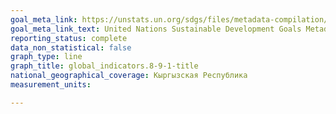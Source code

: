 ```yaml
---
goal_meta_link: https://unstats.un.org/sdgs/files/metadata-compilation/Metadata-Goal-8.pdf
goal_meta_link_text: United Nations Sustainable Development Goals Metadata (PDF 526 KB)
reporting_status: complete
data_non_statistical: false
graph_type: line
graph_title: global_indicators.8-9-1-title
national_geographical_coverage: Кыргызская Республика
measurement_units: 

---
```


